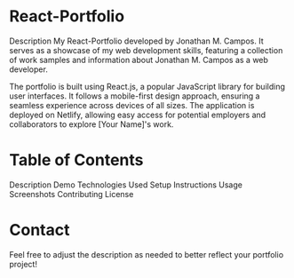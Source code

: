 # React-Portfolio
Description
My React-Portfolio developed by Jonathan M. Campos. It serves as a showcase of my web development skills, featuring a collection of work samples and information about Jonathan M. Campos as a web developer.

The portfolio is built using React.js, a popular JavaScript library for building user interfaces. It follows a mobile-first design approach, ensuring a seamless experience across devices of all sizes. The application is deployed on Netlify, allowing easy access for potential employers and collaborators to explore [Your Name]'s work.

# Table of Contents
Description
Demo
Technologies Used
Setup Instructions
Usage
Screenshots
Contributing
License

# Contact
Feel free to adjust the description as needed to better reflect your portfolio project!



